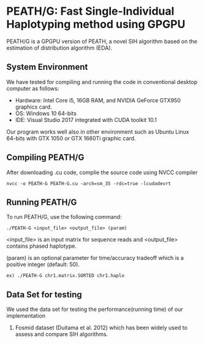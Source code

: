 # PEATH/G: Fast Single-Individual Haplotyping method using GPGPU

PEATH/G is a GPGPU version of PEATH, a novel SIH algorithm based on the estimation of distribution algorithm (EDA).
<!--
It implementes the method proposed in:
```
J.C. Na et al., PEATH/G: Fast Single-Individual Haplotyping method using GPGPU.
```
-->

## System Environment 

We have tested for compiling and running the code in conventional desktop computer as follows:
- Hardware: Intel Core i5, 16GB RAM, and NVIDIA GeForce GTX950 graphics card.
- OS: Windows 10 64-bits
- IDE: Visual Studio 2017 integrated with CUDA toolkit 10.1

Our program works well also in other environment such as Ubuntu Linux 64-bits with GTX 1050 or GTX 1660Ti graphic card.

## Compiling PEATH/G

After downloading .cu code, complie the source code using NVCC compiler

```
nvcc -o PEATH-G PEATH-G.cu -arch=sm_35 -rdc=true -lcudadevrt

```

## Running PEATH/G

To run PEATH/G, use the following command:

```
./PEATH-G <input_file> <output_file> (param)
```

<input_file> is an input matrix for sequence reads and
<output_file> contains phased haplotype.

(param) is an optional parameter for time/accuracy tradeoff which is a positive integer (default: 50).

```
ex) ./PEATH-G chr1.matrix.SORTED chr1.haplo
```

## Data Set for testing
We used the data set for testing the performance(running time) of our implementation
1. Fosmid dataset (Duitama et al. 2012) which has been widely used to assess and compare SIH algorithms.


